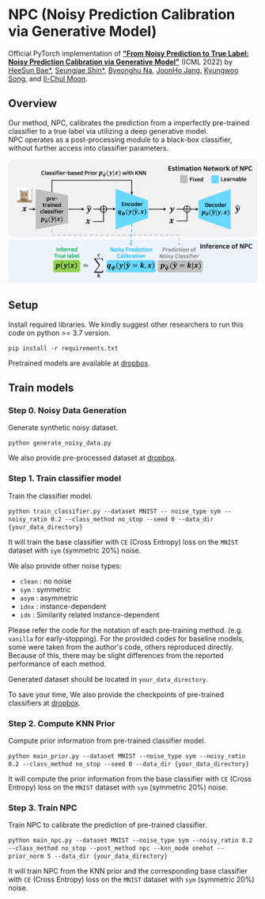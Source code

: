 # NPC (Noisy Prediction Calibration via Generative Model)

Official PyTorch implementation of
[**"From Noisy Prediction to True Label: Noisy Prediction Calibration via Generative Model"**](https://arxiv.org/abs/2205.00690) (ICML 2022) by
[HeeSun Bae*](https://sites.google.com/view/baeheesun),
[Seungjae Shin*](https://sites.google.com/view/seungjae-shin),
[Byeonghu Na](https://wp03052.github.io/),
[JoonHo Jang](https://scholar.google.com/citations?user=oYbKry4AAAAJ&hl=ko&oi=ao),
[Kyungwoo Song](https://mlai.uos.ac.kr/),
and [Il-Chul Moon](https://aailab.kaist.ac.kr/xe2/members_professor/6749).

## Overview

Our method, NPC, calibrates the prediction from a imperfectly pre-trained classifier to a true label via utilizing a deep generative model.  
NPC operates as a post-processing module to a black-box classifier, without further access into classifier parameters.

<p align="center">
  <img 
    width="800"
    src="overview.png"
  >
</p>

## Setup

Install required libraries.
We kindly suggest other researchers to run this code on python >= 3.7 version.
```
pip install -r requirements.txt
```
Pretrained models are available at [dropbox]().

## Train models

### Step 0. Noisy Data Generation

Generate synthetic noisy dataset.
```
python generate_noisy_data.py
```
We also provide pre-processed dataset at [dropbox]().

### Step 1. Train classifier model 

Train the classifier model. 
```
python train_classifier.py --dataset MNIST -- noise_type sym --noisy_ratio 0.2 --class_method no_stop --seed 0 --data_dir {your_data_directory}
```
It will train the base classifier with `CE` (Cross Entropy) loss on the `MNIST` dataset with `sym` (symmetric 20%) noise. 

We also provide other noise types:
* `clean` : no noise
* `sym` : symmetric
* `asym` : asymmetric
* `idnx` : instance-dependent
* `idn` : Similarity related instance-dependent

Please refer the code for the notation of each pre-training method. (e.g. `vanilla` for early-stopping). 
For the provided codes for baseline models, some were taken from the author's code, others reproduced directly. Because of this, there may be slight differences from the reported performance of each method.

Generated dataset should be located in `your_data_directory`.

To save your time, We also provide the checkpoints of pre-trained classifiers at [dropbox]().

### Step 2. Compute KNN Prior
Compute prior information from pre-trained classifier model.
```
python main_prior.py --dataset MNIST --noise_type sym --noisy_ratio 0.2 --class_method no_stop --seed 0 --data_dir {your_data_directory}
```
It will compute the prior information from the base classifier with `CE` (Cross Entropy) loss on the `MNIST` dataset with `sym` (symmetric 20%) noise. 

### Step 3. Train NPC
Train NPC to calibrate the prediction of pre-trained classifier.

```
python main_npc.py --dataset MNIST --noise_type sym --noisy_ratio 0.2 --class_method no_stop --post_method npc --knn_mode onehot --prior_norm 5 --data_dir {your_data_directory}
```
It will train NPC from the KNN prior and the corresponding base classifier with `CE` (Cross Entropy) loss on the `MNIST` dataset with `sym` (symmetric 20%) noise. 














































